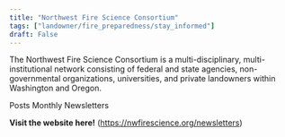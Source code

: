 ```yaml
---
title: "Northwest Fire Science Consortium"
tags: ["landowner/fire_preparedness/stay_informed"]
draft: False
---
```


The Northwest Fire Science Consortium is a multi-disciplinary, multi-institutional network consisting of federal and state agencies, non-governmental organizations, universities, and private landowners within Washington and Oregon.

Posts Monthly Newsletters

**Visit the website here!** (https://nwfirescience.org/newsletters)

